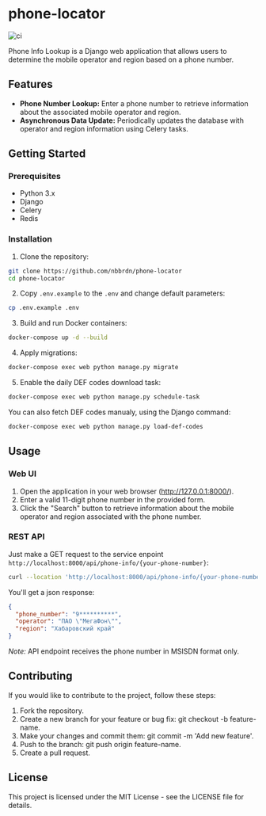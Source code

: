 # phone-locator

![ci](https://github.com/nbbrdn/phone-locator/actions/workflows/ci.yml/badge.svg)

Phone Info Lookup is a Django web application that allows users to determine the mobile operator and region based on a phone number.

## Features

- **Phone Number Lookup:** Enter a phone number to retrieve information about the associated mobile operator and region.
- **Asynchronous Data Update:** Periodically updates the database with operator and region information using Celery tasks.

## Getting Started

### Prerequisites

- Python 3.x
- Django
- Celery
- Redis

### Installation

1. Clone the repository:

```bash
git clone https://github.com/nbbrdn/phone-locator
cd phone-locator
```

2. Copy `.env.example` to the `.env` and change default parameters:

```bash
cp .env.example .env
```

3. Build and run Docker containers:

```bash
docker-compose up -d --build
```

4. Apply migrations:

```bash
docker-compose exec web python manage.py migrate
```

5. Enable the daily DEF codes download task:

```bash
docker-compose exec web python manage.py schedule-task
```

You can also fetch DEF codes manualy, using the Django command:

```bash
docker-compose exec web python manage.py load-def-codes
```

## Usage

### Web UI

1. Open the application in your web browser (http://127.0.0.1:8000/).
2. Enter a valid 11-digit phone number in the provided form.
3. Click the "Search" button to retrieve information about the mobile operator and region associated with the phone number.

### REST API

Just make a GET request to the service enpoint `http://localhost:8000/api/phone-info/{your-phone-number}`:

```bash
curl --location 'http://localhost:8000/api/phone-info/{your-phone-number}'
```

You'll get a json response:

```json
{
  "phone_number": "9**********",
  "operator": "ПАО \"МегаФон\"",
  "region": "Хабаровский край"
}
```

_Note:_ API endpoint receives the phone number in MSISDN format only.

## Contributing

If you would like to contribute to the project, follow these steps:

1. Fork the repository.
2. Create a new branch for your feature or bug fix: git checkout -b feature-name.
3. Make your changes and commit them: git commit -m 'Add new feature'.
4. Push to the branch: git push origin feature-name.
5. Create a pull request.

## License

This project is licensed under the MIT License - see the LICENSE file for details.
